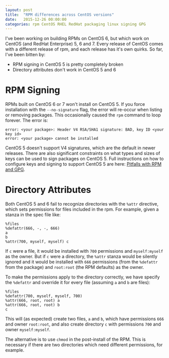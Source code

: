 ```yaml
---
layout: post
title:  "RPM differences across CentOS versions"
date:   2015-12-26 00:00:00
categories: rpm CentOS RHEL RedHat packaging linux signing GPG 
---
```


I've been working on building RPMs on CentOS 6, but which work on CentOS (and RedHat Enterprise) 5, 6 and 7. Every release of CentOS comes with a different release of rpm, and each release has it's own quirks. So far, I've been bitten by:

- RPM signing in CentOS 5 is pretty completely broken
- Directory attributes don't work in CentOS 5 and 6

RPM Signing
===

RPMs built on CentOS 6 or 7 won't install on CentOS 5. If you force installation with the `--no-signature` flag, the error will re-occur when listing or removing packages. This occasionally caused the `rpm` command to loop forever. The error is:

```
error: <your package>: Header V4 RSA/SHA1 signature: BAD, key ID <your key id>
error: <your package> cannot be installed
```

CentOS 5 doesn't support V4 signatures, which are the default in newer releases. There are also significant constraints on what types and sizes of keys can be used to sign packages on CentOS 5. Full instructions on how to configure keys and signing to support CentOS 5 are here: [Pitfalls with RPM and GPG](https://technosorcery.net/blog/2010/10/10/pitfalls-with-rpm-and-gpg/).

Directory Attributes
===

Both CentOS 5 and 6 fail to recognize directories with the `%attr` directive, which sets permissions for files included in the rpm. For example, given a stanza in the spec file like:

```
%files
%defattr(666, -, -, 666)
a
b
%attr(700, myself, myself) c
```

If `c` were a file, it would be installed with `700` permissions and `myself:myself` as the owner. But if `c` were a directory, the `%attr` stanza would be silently ignored and it would be installed with `666` permissions (from the `%defattr` from the package) and `root:root` (the RPM defaults) as the owner.

To make the permissions apply to the directory correctly, we have specify the `%defattr` and override it for every file (assuming `a` and `b` are files):

```
%files
%defattr(700, myself, myself, 700)
%attr(666, root, root) a
%attr(666, root, root) b
c
```

This will (as expected) create two files, `a` and `b`, which have permissions `666` and owner `root:root`, and also create directory `c` with permissions `700` and owner `myself:myself`.

The alternative is to use `chmod` in the post-install of the RPM. This is necessary if there are two directories which need different permissions, for example.
